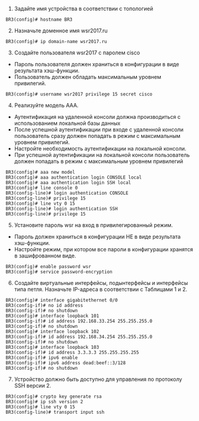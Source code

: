 1. Задайте имя устройства в соответствии с топологией
```
BR3(config)# hostname BR3
```
2. Назначьте доменное имя wsr2017.ru
```
BR3(config)# ip domain-name wsr2017.ru
```
3. Создайте пользователя wsr2017 с паролем cisco
  - Пароль пользователя должен храниться в конфигурации в виде результата хэш-функции.
  - Пользователь должен обладать максимальным уровнем привилегий.
```
BR3(config)# username wsr2017 privilege 15 secret cisco
```
4. Реализуйте модель AAA.
  - Аутентификация на удаленной консоли должна производиться с использованием локальной базы данных
  - После успешной аутентификации при входе с удаленной консоли пользователь сразу должен попадать в режим с максимальным уровнем привилегий.
  - Настройте необходимость аутентификации на локальной консоли.
  - При успешной аутентификации на локальной консоли пользователь должен попадать в режим с максимальным уровнем привилегий
```
BR3(config)# aaa new model
BR3(config)# aaa authentication login CONSOLE local
BR3(config)# aaa authentication login SSH local
BR3(config)# line console 0
BR3(config-line)# login authentication CONSOLE
BR3(config-line)# privilege 15
BR3(config)# line vty 0 15
BR3(config-line)# login authentication SSH
BR3(config-line)# privilege 15
```
5. Установите пароль wsr на вход в привилегированный режим. 
  - Пароль должен храниться в конфигурации НЕ в виде результата хэш-функции.
  - Настройте режим, при котором все пароли в конфигурации хранятся в зашифрованном виде.
```
BR3(config)# enable password wsr
BR3(config)# service password-encryption
```
6. Cоздайте виртуальные интерфейсы, подынтерфейсы и интерфейсы типа петля. Назначьте IP-адреса в соответствии с Таблицами 1 и 2.
```
BR3(config)# interface gigabitethernet 0/0
BR3(config-if)# no id address
BR3(config-if)# no shutdown
BR3(config)# interface loopback 101
BR3(config-if)# id address 192.168.33.254 255.255.255.0
BR3(config-if)# no shutdown
BR3(config)# interface loopback 102
BR3(config-if)# id address 192.168.34.254 255.255.255.0
BR3(config-if)# no shutdown
BR3(config)# interface loopback 103
BR3(config-if)# id address 3.3.3.3 255.255.255.255
BR3(config-if)# ipv6 enable
BR3(config-if)# ipv6 address dead:beef::3/128
BR3(config-if)# no shutdown
```
7. Устройство должно быть доступно для управления по протоколу SSH версии 2.
```
BR3(config)# crypto key generate rsa
BR3(config)# ip ssh version 2
BR3(config)# line vty 0 15
BR3(config-line)# transport input ssh
```